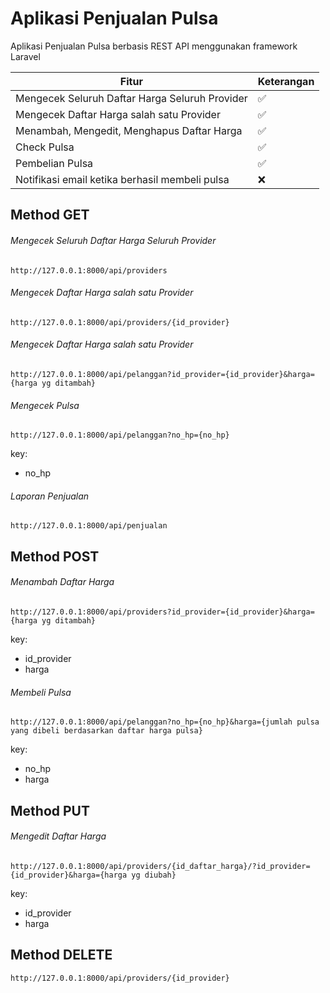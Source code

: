# Aplikasi Penjualan Pulsa
Aplikasi Penjualan Pulsa berbasis REST API menggunakan framework Laravel

| Fitur | Keterangan |
| ------------- | ------------- |
| Mengecek Seluruh Daftar Harga Seluruh Provider | :white_check_mark:  |
| Mengecek Daftar Harga salah satu Provider | :white_check_mark: |
| Menambah, Mengedit, Menghapus Daftar Harga | :white_check_mark:  |
| Check Pulsa | :white_check_mark:  |
| Pembelian Pulsa | :white_check_mark:  |
| Notifikasi email ketika berhasil membeli pulsa | :x:  |


## Method GET 

###### Mengecek Seluruh Daftar Harga Seluruh Provider
```
http://127.0.0.1:8000/api/providers
```

###### Mengecek Daftar Harga salah satu Provider
```
http://127.0.0.1:8000/api/providers/{id_provider}
```

###### Mengecek Daftar Harga salah satu Provider
```
http://127.0.0.1:8000/api/pelanggan?id_provider={id_provider}&harga={harga yg ditambah}
```

###### Mengecek Pulsa
```
http://127.0.0.1:8000/api/pelanggan?no_hp={no_hp}
```
key: 
- no_hp

###### Laporan Penjualan
```
http://127.0.0.1:8000/api/penjualan
```


## Method POST

###### Menambah Daftar Harga
```
http://127.0.0.1:8000/api/providers?id_provider={id_provider}&harga={harga yg ditambah}
```
key: 
- id_provider
- harga

###### Membeli Pulsa
```
http://127.0.0.1:8000/api/pelanggan?no_hp={no_hp}&harga={jumlah pulsa yang dibeli berdasarkan daftar harga pulsa}
```
key: 
- no_hp
- harga


## Method PUT

###### Mengedit Daftar Harga
```
http://127.0.0.1:8000/api/providers/{id_daftar_harga}/?id_provider={id_provider}&harga={harga yg diubah}
```
key: 
- id_provider
- harga


## Method DELETE
```
http://127.0.0.1:8000/api/providers/{id_provider}
```
